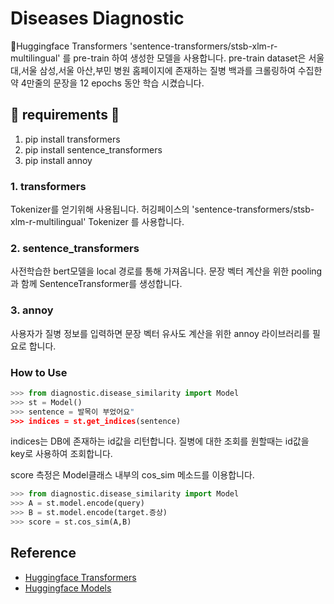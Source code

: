 # Diseases Diagnostic 

🤗Huggingface Transformers 'sentence-transformers/stsb-xlm-r-multilingual' 를 pre-train 하여 생성한 모델을 사용합니다.
pre-train dataset은 서울대,서울 삼성,서울 아산,부민 병원 홈페이지에 존재하는 질병 백과를 크롤링하여 수집한 약 4만줄의 문장을 12 epochs 동안 학습 시켰습니다.

## 🚨 requirements 🚨
1. pip install transformers
2. pip install sentence_transformers
3. pip install annoy

### 1. transformers
 Tokenizer를 얻기위해 사용됩니다.  허깅페이스의 'sentence-transformers/stsb-xlm-r-multilingual' Tokenizer 를 사용합니다.

### 2. sentence_transformers
 사전학습한 bert모델을 local 경로를 통해 가져옵니다. 문장 벡터 계산을 위한 pooling과 함께 SentenceTransformer를 생성합니다.

### 3. annoy
 사용자가 질병 정보를 입력하면 문장 벡터 유사도 계산을 위한 annoy 라이브러리를 필요로 합니다.

### How to Use

```python
>>> from diagnostic.disease_similarity import Model
>>> st = Model()
>>> sentence = 발목이 부었어요"
>>> indices = st.get_indices(sentence)
```
indices는 DB에 존재하는 id값을 리턴합니다. 질병에 대한 조회를 원할때는 id값을 key로 사용하여 조회합니다.


score 측정은 Model클래스 내부의 cos_sim 메소드를 이용합니다.

```python
>>> from diagnostic.disease_similarity import Model
>>> A = st.model.encode(query)
>>> B = st.model.encode(target.증상)
>>> score = st.cos_sim(A,B)
```

## Reference
- [Huggingface Transformers](https://github.com/huggingface/transformers)
- [Huggingface Models](https://huggingface.co/sentence-transformers/stsb-xlm-r-multilingual)
